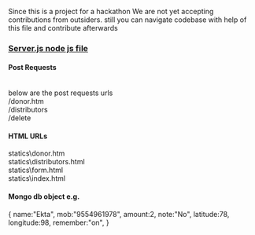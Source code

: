 Since this is a project for a hackathon We are not yet accepting contributions
from outsiders. still you can navigate codebase with help of this file and
contribute afterwards
<a href="server.js"><h3>Server.js node js file</h3></a>
<h4>Post Requests</h4><br>
below are the post requests urls<br>
/donor.htm <br>/distributors<br> /delete

<h4>HTML URLs</h4> 
<a>statics\donor.htm</a> <br>
<a>statics\distributors.html</a>   <br>
<a>statics\form.html</a>  <br>
<a>statics\index.html</a>  <br>

<h4>Mongo db object e.g.</h4>
<div>
{  name:"Ekta",
mob:"9554961978",
amount:2,
note:"No",
latitude:78,
longitude:98,
remember:"on",
}
</div>
